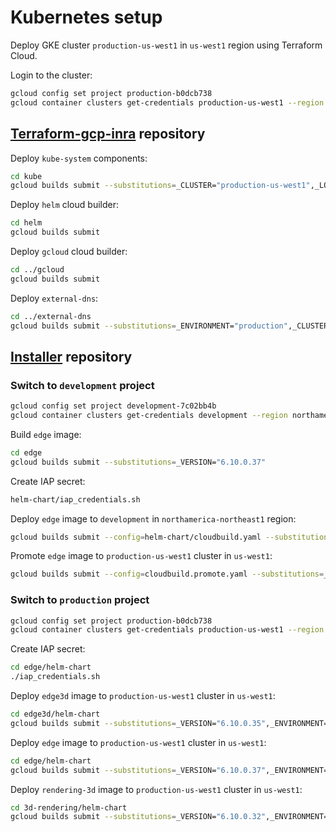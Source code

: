 # Kubernetes setup

Deploy GKE cluster `production-us-west1` in `us-west1` region using Terraform Cloud.

Login to the cluster:

```bash
gcloud config set project production-b0dcb738
gcloud container clusters get-credentials production-us-west1 --region us-west1
```

## [Terraform-gcp-inra](https://bitbucket.org/clientoutlook/terraform-gcp-infra/src) repository

Deploy `kube-system` components:

```bash
cd kube
gcloud builds submit --substitutions=_CLUSTER="production-us-west1",_LOCATION="us-west1"
```

Deploy `helm` cloud builder:

```bash
cd helm
gcloud builds submit
```

Deploy `gcloud` cloud builder:

```bash
cd ../gcloud
gcloud builds submit
```

Deploy `external-dns`:

```bash
cd ../external-dns
gcloud builds submit --substitutions=_ENVIRONMENT="production",_CLUSTER="production-us-west1",_LOCATION="us-west1"
```

## [Installer](https://bitbucket.org/clientoutlook/installer/src) repository

### Switch to `development` project

```bash
gcloud config set project development-7c02bb4b
gcloud container clusters get-credentials development --region northamerica-northeast1
```

Build `edge` image:

```bash
cd edge
gcloud builds submit --substitutions=_VERSION="6.10.0.37"
```

Create IAP secret:

```bash
helm-chart/iap_credentials.sh
```

Deploy `edge` image to `development` in `northamerica-northeast1` region:

```bash
gcloud builds submit --config=helm-chart/cloudbuild.yaml --substitutions=_VERSION="6.10.0.37",_TEST_DATA="true"
```

Promote `edge` image to `production-us-west1` cluster in `us-west1`:

```bash
gcloud builds submit --config=cloudbuild.promote.yaml --substitutions=_VERSION="6.10.0.37"
```

### Switch to `production` project

```bash
gcloud config set project production-b0dcb738
gcloud container clusters get-credentials production-us-west1 --region us-west1
```

Create IAP secret:

```bash
cd edge/helm-chart
./iap_credentials.sh
```

Deploy `edge3d` image to `production-us-west1` cluster in `us-west1`:

```bash
cd edge3d/helm-chart
gcloud builds submit --substitutions=_VERSION="6.10.0.35",_ENVIRONMENT="production",_CLUSTER="production-us-west1",_LOCATION="us-west1"
```

Deploy `edge` image to `production-us-west1` cluster in `us-west1`:

```bash
cd edge/helm-chart
gcloud builds submit --substitutions=_VERSION="6.10.0.37",_ENVIRONMENT="production",_CLUSTER="production-us-west1",_LOCATION="us-west1"
```

Deploy `rendering-3d` image to `production-us-west1` cluster in `us-west1`:

```bash
cd 3d-rendering/helm-chart
gcloud builds submit --substitutions=_VERSION="6.10.0.32",_ENVIRONMENT="production",_CLUSTER="production-us-west1",_LOCATION="us-west1"
```
